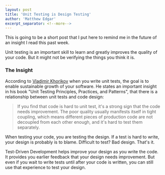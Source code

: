 ```yaml
---
layout: post
title: 'Unit Testing is Design Testing'
author: 'Matthew Edgar'
excerpt_separator: <!--more-->
---
```


This is going to be a short post that I put here to remind me in the future of an insight I read this past week. 

<!--more-->

Unit testing is an important skill to learn and greatly improves the quality of your code. But it might not be verifying the things you think it is.

### The Insight

According to [Vladimir Khorikov][unit-testing-book] when you write unit tests, the goal is to enable sustainable growth of your software. He states an important insight in his book "Unit Testing Principles, Practices, and Patterns", that there is a relationship between unit tests and code design:

> If you find that code is hard to unit test, it's a strong sign that the code needs improvement. The poor quality usually manifests itself in tight coupling, which means different pieces of production code are not decoupled from each other enough, and it's hard to test them separately.

When testing your code, you are testing the design. If a test is hard to write, your design is probably is to blame. Difficult to test? Bad design. That's it.

Test-Driven Development helps improve your design as you write the code. It provides you earlier feedback that your design needs improvement. But even if you wait to write tests until after your code is written, you can still use that experience to test your design.


[unit-testing-book]: https://www.manning.com/books/unit-testing
